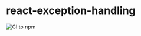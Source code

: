 # react-exception-handling
![CI to npm](https://github.com/Gnarus-G/react-exception-handling/workflows/CI%20to%20npm/badge.svg)
